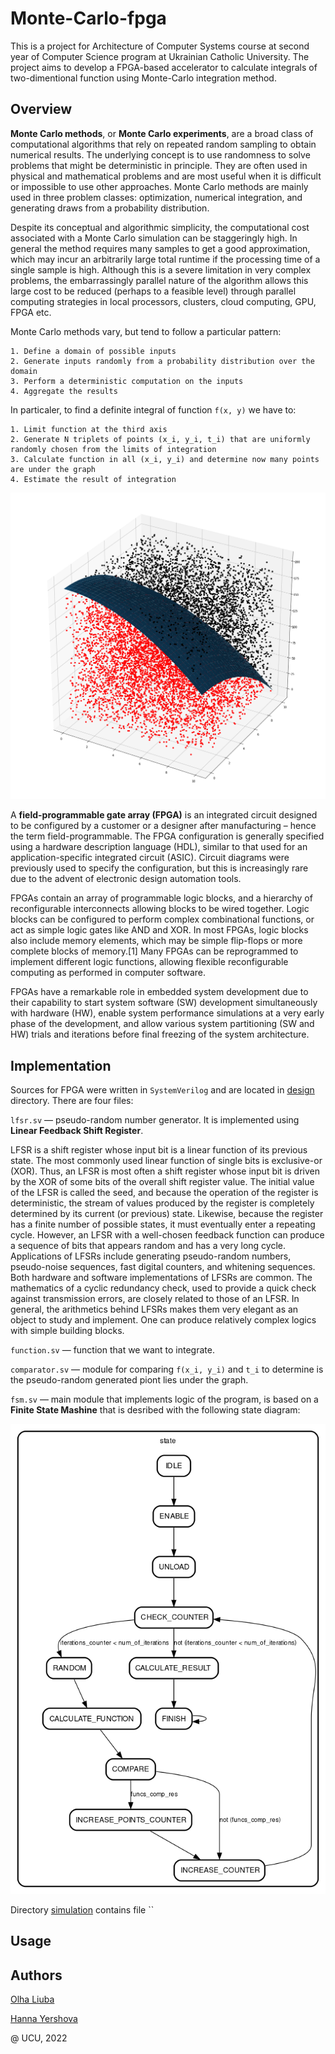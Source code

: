 # Monte-Carlo-fpga

This is a project for Architecture of Computer Systems course at second year of Computer Science program at Ukrainian Catholic University. The project aims to develop a FPGA-based accelerator to calculate integrals of two-dimentional function using Monte-Carlo integration method.

## Overview

**Monte Carlo methods**, or **Monte Carlo experiments**, are a broad class of computational algorithms that rely on repeated random sampling to obtain numerical results. The underlying concept is to use randomness to solve problems that might be deterministic in principle. They are often used in physical and mathematical problems and are most useful when it is difficult or impossible to use other approaches. Monte Carlo methods are mainly used in three problem classes: optimization, numerical integration, and generating draws from a probability distribution. 

  
 Despite its conceptual and algorithmic simplicity, the computational cost associated with a Monte Carlo simulation can be staggeringly high. In general the method requires many samples to get a good approximation, which may incur an arbitrarily large total runtime if the processing time of a single sample is high. Although this is a severe limitation in very complex problems, the embarrassingly parallel nature of the algorithm allows this large cost to be reduced (perhaps to a feasible level) through parallel computing strategies in local processors, clusters, cloud computing, GPU, FPGA etc.

Monte Carlo methods vary, but tend to follow a particular pattern:

    1. Define a domain of possible inputs
    2. Generate inputs randomly from a probability distribution over the domain
    3. Perform a deterministic computation on the inputs
    4. Aggregate the results
    
In particaler, to find a definite integral of function `f(x, y)` we have to:
    
    1. Limit function at the third axis
    2. Generate N triplets of points (x_i, y_i, t_i) that are uniformly randomly chosen from the limits of integration
    3. Calculate function in all (x_i, y_i) and determine now many points are under the graph
    4. Estimate the result of integration
    
 <p align="center">
  <img src="https://github.com/oliuba/Monte-Carlo-fpga/blob/main/images/plot.png" alt="Example function"/>
</p>

A **field-programmable gate array (FPGA)** is an integrated circuit designed to be configured by a customer or a designer after manufacturing – hence the term field-programmable. The FPGA configuration is generally specified using a hardware description language (HDL), similar to that used for an application-specific integrated circuit (ASIC). Circuit diagrams were previously used to specify the configuration, but this is increasingly rare due to the advent of electronic design automation tools.

FPGAs contain an array of programmable logic blocks, and a hierarchy of reconfigurable interconnects allowing blocks to be wired together. Logic blocks can be configured to perform complex combinational functions, or act as simple logic gates like AND and XOR. In most FPGAs, logic blocks also include memory elements, which may be simple flip-flops or more complete blocks of memory.[1] Many FPGAs can be reprogrammed to implement different logic functions, allowing flexible reconfigurable computing as performed in computer software.

FPGAs have a remarkable role in embedded system development due to their capability to start system software (SW) development simultaneously with hardware (HW), enable system performance simulations at a very early phase of the development, and allow various system partitioning (SW and HW) trials and iterations before final freezing of the system architecture.

## Implementation

Sources for FPGA were written in `SystemVerilog` and are located in [design](https://github.com/oliuba/Monte-Carlo-fpga/tree/main/design) directory. There are four files:

`lfsr.sv` — pseudo-random number generator. It is implemented using **Linear Feedback Shift Register**.

LFSR is a shift register whose input bit is a linear function of its previous state. The most commonly used linear function of single bits is
exclusive-or (XOR). Thus, an LFSR is most often a shift register whose input bit is driven by the XOR of some bits of the overall shift register value.
The initial value of the LFSR is called the seed, and because the operation of the register is deterministic, the stream of values produced by the register
is completely determined by its current (or previous) state. Likewise, because the register has a finite number of possible states, it must eventually
enter a repeating cycle. However, an LFSR with a well-chosen feedback function can produce a sequence of bits that appears random and has a very long 
cycle. Applications of LFSRs include generating pseudo-random numbers, pseudo-noise sequences, fast digital counters, and whitening sequences. Both 
hardware and software implementations of LFSRs are common. The mathematics of a cyclic redundancy check, used to provide a quick check against transmission
errors, are closely related to those of an LFSR. In general, the arithmetics behind LFSRs makes them very elegant as an object to study and implement. One
can produce relatively complex logics with simple building blocks.

`function.sv` —  function that we want to integrate.

`comparator.sv` — module for comparing `f(x_i, y_i)` and `t_i` to determine is the pseudo-random generated piont lies under the graph.

`fsm.sv` —  main module that implements logic of the program, is based on a **Finite State Mashine** that is desribed with the following state diagram:

<p align="center">
  <img src="https://github.com/oliuba/Monte-Carlo-fpga/blob/main/images/fsm.png" alt="Finite state machine"/>
</p>

Directory [simulation](https://github.com/oliuba/Monte-Carlo-fpga/tree/main/simulation) contains file ``

## Usage

## Authors

[Olha Liuba](https://github.com/oliuba)

[Hanna Yershova](https://github.com/hannusia)

@ UCU, 2022
